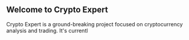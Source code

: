## Welcome to Crypto Expert
Crypto Expert is a ground-breaking project focused on cryptocurrency analysis and trading. It's currentl